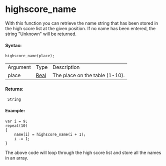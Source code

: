 # highscore_name

With this function you can retrieve the name string that has been stored
in the high score list at the given position. If no name has been
entered, the string "Unknown" will be returned.

#### Syntax:

``` gml
highscore_name(place);
```

|          |                                                                      |                                |
|----------|----------------------------------------------------------------------|--------------------------------|
| Argument | Type                                                                 | Description                    |
| place    |  [Real](../../../../GameMaker_Language/GML_Overview/Data_Types)  | The place on the table (1-10). |

#### Returns:

``` gml
 String
```

#### Example:

``` gml
var i = 9;
repeat(10)
{
    name[i] = highscore_name(i + 1);
    i -= 1;
}
```

The above code will loop through the high score list and store all the
names in an array.
